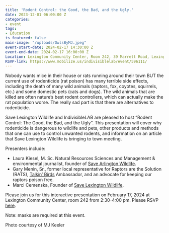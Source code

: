 ```yaml
---
title: 'Rodent Control: the Good, the Bad, and the Ugly.'
date: 2023-12-01 06:00:00 Z
categories:
- event
tags:
- Education
is featured: false
main-image: "/uploads/OwlsByMJ.jpeg"
event-start-date: 2024-02-17 14:30:00 Z
event-end-date: 2024-02-17 16:00:00 Z
Location: Lexington Community Center, Room 242, 39 Marrett Road, Lexington, MA
RSVP-link: https://www.mobilize.us/indivisiblelab/event/596111/
---
```


Nobody wants mice in their house or rats running around their town BUT the current use of rodenticide (rat poison) has many terrible side effects, including the death of many wild animals (raptors, fox, coyotes, squirrels, etc.) and some domestic pets (cats and dogs). The wild animals that are killed are often nature’s best rodent controllers, which can actually make the rat population worse. The really sad part is that there are alternatives to rodenticide.

Save Lexington Wildlife and IndivisibleLAB are pleased to host “Rodent Control: The Good, the Bad, and the Ugly”. This presentation will cover why rodenticide is dangerous to wildlife and pets, other products and methods that one can use to control unwanted rodents, and information on an article that Save Lexington Wildlife is bringing to town meeting.

Presenters include:
- Laura Kiesel, M. Sc. Natural Resources Sciences and Management & environmental journalist, founder of [Save Arlington Wildlife](https://savearlingtonwildlife.org).
- Gary Menin, Sr., former local representative for Raptors are the Solution (RATS), [Talkin’ Birds](https://www.talkinbirds.com) Ambassador, and an advocate for keeping our raptors poison free.
- Marci Cemenska, Founder of [Save Lexington Wildlife](https://savelexingtonwildlife.org/).

Please join us for this interactive presentation on February 17, 2024 at Lexington Community Center, room 242 from 2:30-4:00 pm. Please RSVP [here](http://https://www.mobilize.us/indivisiblelab/event/596111/).

Note: masks are required at this event.

Photo courtesy of MJ Keeler